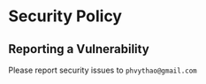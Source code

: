 # Security Policy

## Reporting a Vulnerability

Please report security issues to `phvythao@gmail.com`
